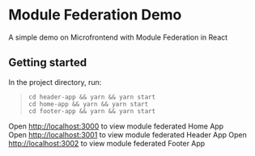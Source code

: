 # Module Federation Demo

A simple demo on Microfrontend with Module Federation in React

## Getting started

In the project directory, run:

> ```
> cd header-app && yarn && yarn start
> cd home-app && yarn && yarn start
> cd footer-app && yarn && yarn start
> ```

Open [http://localhost:3000](http://localhost:3000) to view module federated Home App\
Open [http://localhost:3001](http://localhost:3000) to view module federated Header App
Open [http://localhost:3002](http://localhost:3000) to view module federated Footer App
